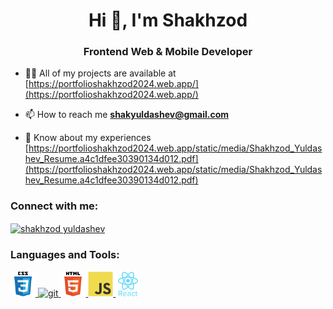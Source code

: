 <h1 align="center">Hi 👋, I'm Shakhzod</h1>
<h3 align="center">Frontend Web & Mobile Developer</h3>

- 👨‍💻 All of my projects are available at [https://portfolioshakhzod2024.web.app/](https://portfolioshakhzod2024.web.app/)

- 📫 How to reach me **shakyuldashev@gmail.com**

- 📄 Know about my experiences [https://portfolioshakhzod2024.web.app/static/media/Shakhzod_Yuldashev_Resume.a4c1dfee30390134d012.pdf](https://portfolioshakhzod2024.web.app/static/media/Shakhzod_Yuldashev_Resume.a4c1dfee30390134d012.pdf)

<h3 align="left">Connect with me:</h3>
<p align="left">
<a href="https://linkedin.com/in/shakhzod yuldashev" target="blank"><img align="center" src="https://raw.githubusercontent.com/rahuldkjain/github-profile-readme-generator/master/src/images/icons/Social/linked-in-alt.svg" alt="shakhzod yuldashev" height="30" width="40" /></a>
</p>

<h3 align="left">Languages and Tools:</h3>
<p align="left"> <a href="https://www.w3schools.com/css/" target="_blank" rel="noreferrer"> <img src="https://raw.githubusercontent.com/devicons/devicon/master/icons/css3/css3-original-wordmark.svg" alt="css3" width="40" height="40"/> </a> <a href="https://git-scm.com/" target="_blank" rel="noreferrer"> <img src="https://www.vectorlogo.zone/logos/git-scm/git-scm-icon.svg" alt="git" width="40" height="40"/> </a> <a href="https://www.w3.org/html/" target="_blank" rel="noreferrer"> <img src="https://raw.githubusercontent.com/devicons/devicon/master/icons/html5/html5-original-wordmark.svg" alt="html5" width="40" height="40"/> </a> <a href="https://developer.mozilla.org/en-US/docs/Web/JavaScript" target="_blank" rel="noreferrer"> <img src="https://raw.githubusercontent.com/devicons/devicon/master/icons/javascript/javascript-original.svg" alt="javascript" width="40" height="40"/> </a> <a href="https://reactjs.org/" target="_blank" rel="noreferrer"> <img src="https://raw.githubusercontent.com/devicons/devicon/master/icons/react/react-original-wordmark.svg" alt="react" width="40" height="40"/> </a> </p>
